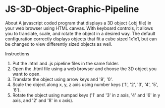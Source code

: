 # JS-3D-Object-Graphic-Pipeline

About
A javascript coded program that displays a 3D object (.obj file) in your web browser using HTML canvas. 
With keyboard controls, it allows you to translate, scale, and rotate the object in a desired way. 
The default configuration correctly displays objects that fit a cube sized 1x1x1, but can be changed to view differently 
sized objects as well.

Instructions
1. Put the .html and .js pipeline files in the same folder.
2. Open the .html file using a web browser and choose the 3D object you want to open.
3. Translate the object using arrow keys and '9', '0'.
4. Scale the object along x, y, z axis using number keys ('1', '2', '3', '4', '5', '6').
5. Rotate the object using numpad keys ('1' and '3' in z axis, '4' and '6' in y axis, and '2' and '8' in x axis).
